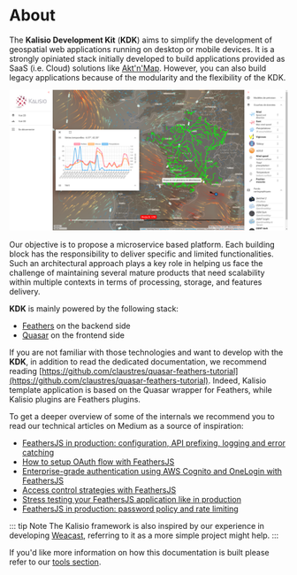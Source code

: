 # About

The **Kalisio Development Kit** (**KDK**) aims to simplify the development of geospatial web applications running on desktop or mobile devices. It is a strongly opiniated stack initially developed to build applications provided as SaaS (i.e. Cloud) solutions like [Akt'n'Map](https://aktnmap.com). However, you can also build legacy applications because of the modularity and the flexibility of the KDK.

![Kano application built with the KDK](../assets/kano-weather.png)

Our objective is to propose a microservice based platform. Each building block has the responsibility to deliver specific and limited functionalities. Such an architectural approach plays a key role in helping us face the challenge of maintaining several mature products that need scalability within multiple contexts in terms of processing, storage, and features delivery.

**KDK** is mainly powered by the following stack:
* [Feathers](https://feathersjs.com/) on the backend side
* [Quasar](https://quasar-framework.org/) on the frontend side

If you are not familiar with those technologies and want to develop with the **KDK**, in addition to read the dedicated documentation, we recommend reading [https://github.com/claustres/quasar-feathers-tutorial](https://github.com/claustres/quasar-feathers-tutorial). Indeed, Kalisio template application is based on the Quasar wrapper for Feathers, while Kalisio plugins are Feathers plugins.

To get a deeper overview of some of the internals we recommend you to read our technical articles on Medium as a source of inspiration:
* [FeathersJS in production: configuration, API prefixing, logging and error catching](https://blog.feathersjs.com/feathersjs-in-production-configuration-api-prefixing-logging-and-error-catching-2a80e044e233)
* [How to setup OAuth flow with FeathersJS](https://blog.feathersjs.com/how-to-setup-oauth-flow-with-featherjs-522bdecb10a8)
* [Enterprise-grade authentication using AWS Cognito and OneLogin with FeathersJS](https://blog.feathersjs.com/enterprise-grade-authentication-using-aws-cognito-and-onelogin-with-feathersjs-d4c6f46ab123)
* [Access control strategies with FeathersJS](https://blog.feathersjs.com/access-control-strategies-with-feathersjs-72452268739d)
* [Stress testing your FeathersJS application like in production](https://blog.feathersjs.com/stress-testing-your-feathersjs-application-like-in-production-4b8611ee8d9e)
* [FeathersJS in production: password policy and rate limiting](https://blog.feathersjs.com/feathersjs-in-production-password-policy-and-rate-limiting-32c9874dc563)

::: tip Note
The Kalisio framework is also inspired by our experience in developing [Weacast](https://weacast.gitbooks.io/weacast-docs/), referring to it as a more simple project might help.
:::

If you'd like more information on how this documentation is built please refer to our [tools section](../tools/documentation.md#documentation).


